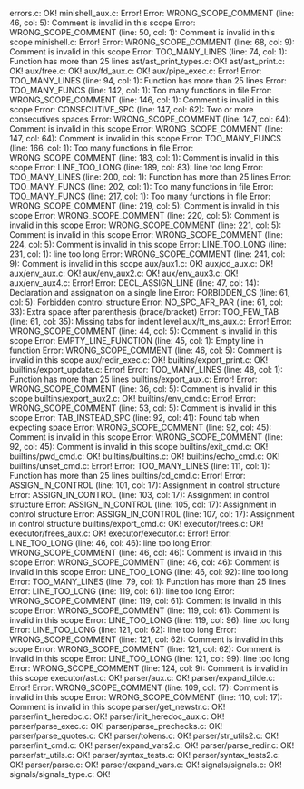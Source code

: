 errors.c: OK!
minishell_aux.c: Error!
Error: WRONG_SCOPE_COMMENT  (line:  46, col:   5):	Comment is invalid in this scope
Error: WRONG_SCOPE_COMMENT  (line:  50, col:   1):	Comment is invalid in this scope
minishell.c: Error!
Error: WRONG_SCOPE_COMMENT  (line:  68, col:   9):	Comment is invalid in this scope
Error: TOO_MANY_LINES       (line:  74, col:   1):	Function has more than 25 lines
ast/ast_print_types.c: OK!
ast/ast_print.c: OK!
aux/free.c: OK!
aux/fd_aux.c: OK!
aux/pipe_exec.c: Error!
Error: TOO_MANY_LINES       (line:  94, col:   1):	Function has more than 25 lines
Error: TOO_MANY_FUNCS       (line: 142, col:   1):	Too many functions in file
Error: WRONG_SCOPE_COMMENT  (line: 146, col:   1):	Comment is invalid in this scope
Error: CONSECUTIVE_SPC      (line: 147, col:  62):	Two or more consecutives spaces
Error: WRONG_SCOPE_COMMENT  (line: 147, col:  64):	Comment is invalid in this scope
Error: WRONG_SCOPE_COMMENT  (line: 147, col:  64):	Comment is invalid in this scope
Error: TOO_MANY_FUNCS       (line: 166, col:   1):	Too many functions in file
Error: WRONG_SCOPE_COMMENT  (line: 183, col:   1):	Comment is invalid in this scope
Error: LINE_TOO_LONG        (line: 189, col:  83):	line too long
Error: TOO_MANY_LINES       (line: 200, col:   1):	Function has more than 25 lines
Error: TOO_MANY_FUNCS       (line: 202, col:   1):	Too many functions in file
Error: TOO_MANY_FUNCS       (line: 217, col:   1):	Too many functions in file
Error: WRONG_SCOPE_COMMENT  (line: 219, col:   5):	Comment is invalid in this scope
Error: WRONG_SCOPE_COMMENT  (line: 220, col:   5):	Comment is invalid in this scope
Error: WRONG_SCOPE_COMMENT  (line: 221, col:   5):	Comment is invalid in this scope
Error: WRONG_SCOPE_COMMENT  (line: 224, col:   5):	Comment is invalid in this scope
Error: LINE_TOO_LONG        (line: 231, col:   1):	line too long
Error: WRONG_SCOPE_COMMENT  (line: 241, col:   9):	Comment is invalid in this scope
aux/aux1.c: OK!
aux/cd_aux.c: OK!
aux/env_aux.c: OK!
aux/env_aux2.c: OK!
aux/env_aux3.c: OK!
aux/env_aux4.c: Error!
Error: DECL_ASSIGN_LINE     (line:  47, col:  14):	Declaration and assignation on a single line
Error: FORBIDDEN_CS         (line:  61, col:   5):	Forbidden control structure
Error: NO_SPC_AFR_PAR       (line:  61, col:  33):	Extra space after parenthesis (brace/bracket)
Error: TOO_FEW_TAB          (line:  61, col:  35):	Missing tabs for indent level
aux/ft_ms_aux.c: Error!
Error: WRONG_SCOPE_COMMENT  (line:  44, col:   5):	Comment is invalid in this scope
Error: EMPTY_LINE_FUNCTION  (line:  45, col:   1):	Empty line in function
Error: WRONG_SCOPE_COMMENT  (line:  46, col:   5):	Comment is invalid in this scope
aux/redir_exec.c: OK!
builtins/export_print.c: OK!
builtins/export_update.c: Error!
Error: TOO_MANY_LINES       (line:  48, col:   1):	Function has more than 25 lines
builtins/export_aux.c: Error!
Error: WRONG_SCOPE_COMMENT  (line:  36, col:   5):	Comment is invalid in this scope
builtins/export_aux2.c: OK!
builtins/env_cmd.c: Error!
Error: WRONG_SCOPE_COMMENT  (line:  53, col:   5):	Comment is invalid in this scope
Error: TAB_INSTEAD_SPC      (line:  92, col:  41):	Found tab when expecting space
Error: WRONG_SCOPE_COMMENT  (line:  92, col:  45):	Comment is invalid in this scope
Error: WRONG_SCOPE_COMMENT  (line:  92, col:  45):	Comment is invalid in this scope
builtins/exit_cmd.c: OK!
builtins/pwd_cmd.c: OK!
builtins/builtins.c: OK!
builtins/echo_cmd.c: OK!
builtins/unset_cmd.c: Error!
Error: TOO_MANY_LINES       (line: 111, col:   1):	Function has more than 25 lines
builtins/cd_cmd.c: Error!
Error: ASSIGN_IN_CONTROL    (line: 101, col:  17):	Assignment in control structure
Error: ASSIGN_IN_CONTROL    (line: 103, col:  17):	Assignment in control structure
Error: ASSIGN_IN_CONTROL    (line: 105, col:  17):	Assignment in control structure
Error: ASSIGN_IN_CONTROL    (line: 107, col:  17):	Assignment in control structure
builtins/export_cmd.c: OK!
executor/frees.c: OK!
executor/frees_aux.c: OK!
executor/executor.c: Error!
Error: LINE_TOO_LONG        (line:  46, col:  46):	line too long
Error: WRONG_SCOPE_COMMENT  (line:  46, col:  46):	Comment is invalid in this scope
Error: WRONG_SCOPE_COMMENT  (line:  46, col:  46):	Comment is invalid in this scope
Error: LINE_TOO_LONG        (line:  46, col:  92):	line too long
Error: TOO_MANY_LINES       (line:  79, col:   1):	Function has more than 25 lines
Error: LINE_TOO_LONG        (line: 119, col:  61):	line too long
Error: WRONG_SCOPE_COMMENT  (line: 119, col:  61):	Comment is invalid in this scope
Error: WRONG_SCOPE_COMMENT  (line: 119, col:  61):	Comment is invalid in this scope
Error: LINE_TOO_LONG        (line: 119, col:  96):	line too long
Error: LINE_TOO_LONG        (line: 121, col:  62):	line too long
Error: WRONG_SCOPE_COMMENT  (line: 121, col:  62):	Comment is invalid in this scope
Error: WRONG_SCOPE_COMMENT  (line: 121, col:  62):	Comment is invalid in this scope
Error: LINE_TOO_LONG        (line: 121, col:  99):	line too long
Error: WRONG_SCOPE_COMMENT  (line: 124, col:   9):	Comment is invalid in this scope
executor/ast.c: OK!
parser/aux.c: OK!
parser/expand_tilde.c: Error!
Error: WRONG_SCOPE_COMMENT  (line: 109, col:  17):	Comment is invalid in this scope
Error: WRONG_SCOPE_COMMENT  (line: 110, col:  17):	Comment is invalid in this scope
parser/get_newstr.c: OK!
parser/init_heredoc.c: OK!
parser/init_heredoc_aux.c: OK!
parser/parse_exec.c: OK!
parser/parse_prechecks.c: OK!
parser/parse_quotes.c: OK!
parser/tokens.c: OK!
parser/str_utils2.c: OK!
parser/init_cmd.c: OK!
parser/expand_vars2.c: OK!
parser/parse_redir.c: OK!
parser/str_utils.c: OK!
parser/syntax_tests.c: OK!
parser/syntax_tests2.c: OK!
parser/parse.c: OK!
parser/expand_vars.c: OK!
signals/signals.c: OK!
signals/signals_type.c: OK!
